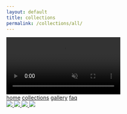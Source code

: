 ```yaml
---
layout: default
title: collections
permalink: /collections/all/
---
```

<style>
@media only screen and (min-device-width: 768px) {
    .footer {
        position: absolute;
    }
}
</style>
<!-- nav links -->
<div class="content-container">
<div class="nav-container">
    <!-- gif header -->
    <div class="header-logo">
        <video class="header-img" autoplay loop muted playsinline defaultMuted>
            <source src="/images/rotating-logo.mp4" type="video/mp4">
            <!-- webp here? -->
            Your browser does not support the video tag.
        </video> 
    </div>
    <div class="nav-links">
        <a class="nav-link" href="{{ site.url }}/">home</a>
        <a class="nav-link active" href="{{ site.url }}/collections/all/">collections</a>
        <a class="nav-link" href="/gallery">gallery</a>
        <a class="nav-link" href="{{ site.url }}/faq">faq</a>
    </div>
</div>

<!-- product row -->
<div class="product-row">
    <a class="product-img-link" href="{{ site.url }}/gate-belt">
        <img class="product-img" src="/images/products/belt-shot1.png">
    </a>
    <a class="product-img-link" href="{{ site.url }}/transcendance-tee">
        <img class="product-img" src="/images/products/angel-tee1.png">
    </a>
    <a class="product-img-link" href="{{ site.url }}/spiral-tee">
        <img class="product-img" src="/images/products/spiral-tee.png">
    </a>
    <a class="product-img-link" href="{{ site.url }}/compass-bandanna">
        <img class="product-img" src="/images/products/bandana1.png">
    </a>
</div>

</div>